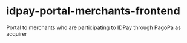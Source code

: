 # idpay-portal-merchants-frontend
Portal to merchants who are participating to IDPay through PagoPa as acquirer

